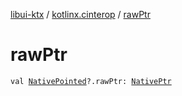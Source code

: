 [libui-ktx](../index.md) / [kotlinx.cinterop](index.md) / [rawPtr](./raw-ptr.md)

# rawPtr

`val `[`NativePointed`](-native-pointed/index.md)`?.rawPtr: `[`NativePtr`](-native-ptr.md)